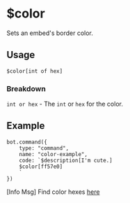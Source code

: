 # $color
Sets an embed's border color.

## Usage
```$color[int of hex]```

### Breakdown
`int or hex` - The `int` or `hex` for the color.

## Example
```
bot.command({
    type: "command",
    name: "color-example",
    code: `$description[I'm cute.]
    $color[ff57e0]
    `
})
```
[Info Msg] Find color hexes [here](https://htmlcolorcodes.com)
